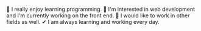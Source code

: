 👋 I really enjoy learning programming.
🧐 I'm interested in web development and I'm currently working on the front end.
🍳 I would like to work in other fields as well.
✔ I am always learning and working every day.

<!---
MAqwerty/MAqwerty is a ✨ special ✨ repository because its `README.md` (this file) appears on your GitHub profile.
You can click the Preview link to take a look at your changes.
--->
